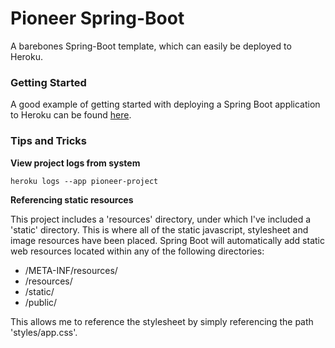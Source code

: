 # Pioneer Spring-Boot

A barebones Spring-Boot template, which can easily be deployed to Heroku.

### Getting Started

A good example of getting started with deploying a Spring Boot application to
Heroku can be found [here](https://devcenter.heroku.com/articles/deploying-spring-boot-apps-to-heroku).

### Tips and Tricks

__View project logs from system__

    heroku logs --app pioneer-project

__Referencing static resources__

This project includes a 'resources' directory, under which I've included 
a 'static' directory.  This is where all of the static javascript, stylesheet
and image resources have been placed.  Spring Boot will automatically add
static web resources located within any of the following directories:

* /META-INF/resources/
* /resources/
* /static/
* /public/

This allows me to reference the stylesheet by simply referencing the path 'styles/app.css'.

